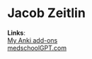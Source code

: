 # Jacob Zeitlin

<b>Links</b>:
<br>
<a href="https://ankiweb.net/shared/byauthor/444814983">My Anki add-ons</a>
<br>
<a href="https://medschoolGPT.com">medschoolGPT.com</a>
